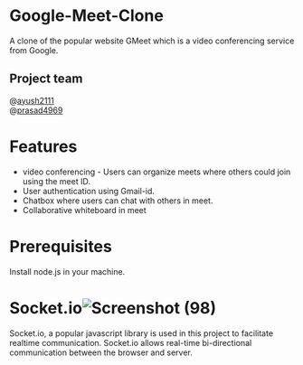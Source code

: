 # Google-Meet-Clone

A clone of the popular website GMeet which is a video conferencing service from Google.

## Project team
@[ayush2111](https://github.com/ayush2111)<br/>
@[prasad4969](https://github.com/prasad4969)
# Features

* video conferencing - Users can organize meets where others could join using the meet ID.
* User authentication using Gmail-id.
* Chatbox where users can chat with others in meet.
* Collaborative whiteboard in meet

# Prerequisites
Install node.js in your machine.

# Socket.io![Screenshot (98)](https://github.com/ayush2111/Google-Meet-Clone/assets/109381365/e7d5fcc9-f310-40c5-9092-967308a03650)

Socket.io, a popular javascript library is used in this project to facilitate realtime communication. Socket.io allows real-time bi-directional communication between the browser and server.



